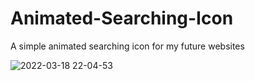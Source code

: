 # Animated-Searching-Icon
A simple animated searching icon for my future websites 

![2022-03-18 22-04-53](https://user-images.githubusercontent.com/60861872/159100873-521ede1a-39ca-4d14-b577-9fea95b9c91a.gif)

